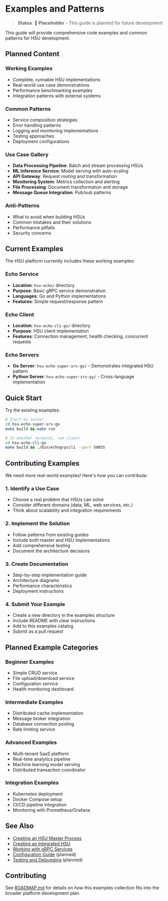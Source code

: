 # Examples and Patterns

> **Status**: 🚧 **Placeholder** - This guide is planned for future development

This guide will provide comprehensive code examples and common patterns for HSU development.

## Planned Content

### Working Examples
- Complete, runnable HSU implementations
- Real-world use case demonstrations
- Performance benchmarking examples
- Integration patterns with external systems

### Common Patterns
- Service composition strategies
- Error handling patterns
- Logging and monitoring implementations
- Testing approaches
- Deployment configurations

### Use Case Gallery
- **Data Processing Pipeline**: Batch and stream processing HSUs
- **ML Inference Service**: Model serving with auto-scaling
- **API Gateway**: Request routing and transformation
- **Monitoring System**: Metrics collection and alerting
- **File Processing**: Document transformation and storage
- **Message Queue Integration**: Pub/sub patterns

### Anti-Patterns
- What to avoid when building HSUs
- Common mistakes and their solutions
- Performance pitfalls
- Security concerns

## Current Examples

The HSU platform currently includes these working examples:

### Echo Service
- **Location**: `hsu-echo/` directory
- **Purpose**: Basic gRPC service demonstration
- **Languages**: Go and Python implementations
- **Features**: Simple request/response pattern

### Echo Client
- **Location**: `hsu-echo-cli-go/` directory  
- **Purpose**: HSU client implementation
- **Features**: Connection management, health checking, concurrent requests

### Echo Servers
- **Go Server**: `hsu-echo-super-srv-go/` - Demonstrates integrated HSU pattern
- **Python Server**: `hsu-echo-super-srv-py/` - Cross-language implementation

## Quick Start

Try the existing examples:

```bash
# Start Go server
cd hsu-echo-super-srv-go
make build && make run

# In another terminal, run client
cd hsu-echo-cli-go  
make build && ./bin/echogrpccli --port 50055
```

## Contributing Examples

We need more real-world examples! Here's how you can contribute:

### 1. Identify a Use Case
- Choose a real problem that HSUs can solve
- Consider different domains (data, ML, web services, etc.)
- Think about scalability and integration requirements

### 2. Implement the Solution
- Follow patterns from existing guides
- Include both master and HSU implementations
- Add comprehensive testing
- Document the architecture decisions

### 3. Create Documentation
- Step-by-step implementation guide
- Architecture diagrams
- Performance characteristics
- Deployment instructions

### 4. Submit Your Example
- Create a new directory in the examples structure
- Include README with clear instructions
- Add to this examples catalog
- Submit as a pull request

## Planned Example Categories

### **Beginner Examples**
- Simple CRUD service
- File upload/download service
- Configuration service
- Health monitoring dashboard

### **Intermediate Examples**
- Distributed cache implementation
- Message broker integration
- Database connection pooling
- Rate limiting service

### **Advanced Examples**
- Multi-tenant SaaS platform
- Real-time analytics pipeline
- Machine learning model serving
- Distributed transaction coordinator

### **Integration Examples**
- Kubernetes deployment
- Docker Compose setup
- CI/CD pipeline integration
- Monitoring with Prometheus/Grafana

## See Also

- [Creating an HSU Master Process](CREATING_HSU_MASTER.md)
- [Creating an Integrated HSU](CREATING_INTEGRATED_HSU.md)
- [Working with gRPC Services](GRPC_SERVICES.md)
- [Configuration Guide](CONFIGURATION.md) (planned)
- [Testing and Debugging](TESTING_DEBUGGING.md) (planned)

## Contributing

See [ROADMAP.md](ROADMAP.md) for details on how this examples collection fits into the broader platform development plan. 